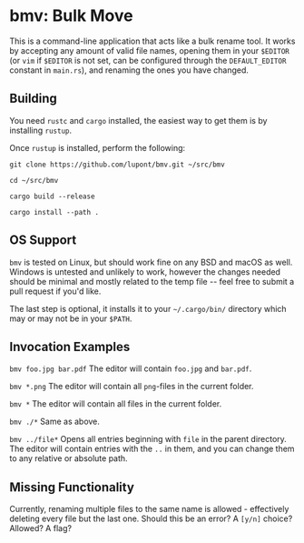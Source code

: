 # bmv: Bulk Move
This is a command-line application that acts like a bulk rename tool. It works
by accepting any amount of valid file names, opening them in your `$EDITOR` (or
`vim` if `$EDITOR` is not set, can be configured through the `DEFAULT_EDITOR`
constant in `main.rs`), and renaming the ones you have changed.

## Building
You need `rustc` and `cargo` installed, the easiest way to get them is by
installing `rustup`.

Once `rustup` is installed, perform the following:

`git clone https://github.com/lupont/bmv.git ~/src/bmv`

`cd ~/src/bmv`

`cargo build --release`

`cargo install --path .`

## OS Support
`bmv` is tested on Linux, but should work fine on any BSD and macOS as well.
Windows is untested and unlikely to work, however the changes needed should
be minimal and mostly related to the temp file -- feel free to submit a pull
request if you'd like.

The last step is optional, it installs it to your `~/.cargo/bin/` directory
which may or may not be in your `$PATH`.

## Invocation Examples
`bmv foo.jpg bar.pdf` The editor will contain `foo.jpg` and `bar.pdf`.

`bmv *.png` The editor will contain all `png`-files in the current folder.

`bmv *` The editor will contain all files in the current folder.

`bmv ./*` Same as above.

`bmv ../file*` Opens all entries beginning with `file` in the parent directory.
    The editor will contain entries with the `..` in them, and you can change
    them to any relative or absolute path.

## Missing Functionality
Currently, renaming multiple files to the same name is allowed - effectively
deleting every file but the last one. Should this be an error? A `[y/n]` choice?
Allowed? A flag?
